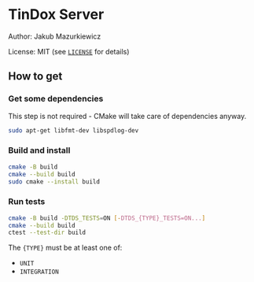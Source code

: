 # TinDox Server

Author: Jakub Mazurkiewicz

License: MIT (see [`LICENSE`](https://github.com/JMazurkiewicz/TinDox/blob/main/LICENSE) for details)

## How to get

### Get some dependencies

This step is not required - CMake will take care of dependencies anyway.

```bash
sudo apt-get libfmt-dev libspdlog-dev
```

### Build and install

```bash
cmake -B build
cmake --build build
sudo cmake --install build
```

### Run tests

```bash
cmake -B build -DTDS_TESTS=ON [-DTDS_{TYPE}_TESTS=ON...]
cmake --build build
ctest --test-dir build
```

The `{TYPE}` must be at least one of:

* `UNIT`
* `INTEGRATION`
